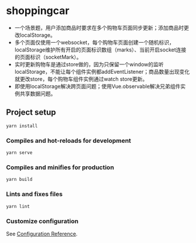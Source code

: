 # shoppingcar
- 一个场景题，用户添加商品时要求在多个购物车页面同步更新；添加商品时更改localStorage。
- 多个页面仅使用一个websocket，每个购物车页面创建一个随机标识，localStorage维护所有开启的页面标识数组（marks）、当前开启socket连接的页面标识（socketMark）。
- 实时更新购物车是通过store做的，因为只保留一个window的监听localStorage，不能让每个组件实例都addEventListener；商品数量出现变化就更改store，每个购物车组件实例通过watch store更新。
- 即使用localStorage解决跨页面问题；使用Vue.observable解决兄弟组件实例共享数据问题。
## Project setup
```
yarn install
```

### Compiles and hot-reloads for development
```
yarn serve
```

### Compiles and minifies for production
```
yarn build
```

### Lints and fixes files
```
yarn lint
```

### Customize configuration
See [Configuration Reference](https://cli.vuejs.org/config/).
